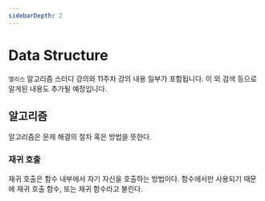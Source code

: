 ```yaml
---
sidebarDepth: 2
---
```

# Data Structure

`엘리스` 알고리즘 스터디 강의와 11주차 강의 내용 일부가 포함됩니다. 이 외 검색 등으로 알게된 내용도 추가될 예정입니다.

## 알고리즘

알고리즘은 문제 해결의 절차 혹은 방법을 뜻한다.

### 재귀 호출
재귀 호출은 함수 내부에서 자기 자신을 호출하는 방법이다. 함수에서만 사용되기 때문에 재귀 호출 함수, 또는 재귀 함수라고 불린다.